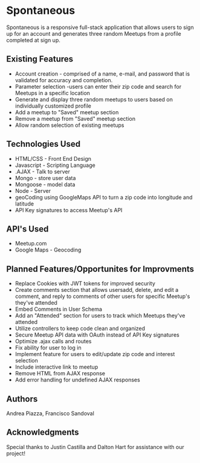 <h1>Spontaneous</h1>
   Spontaneous is a responsive full-stack application that allows users to sign up for an account and generates 
   three random Meetups from a profile completed at sign up. 

<h2>Existing Features</h2>
  <ul>
    <li>Account creation - comprised of a name, e-mail, and password that is validated for accuracy and completion.</li>
    <li>Parameter selection -users can enter their zip code and search for Meetups in a specific location</li>
    <li>Generate and display three random meetups to users based on individually customized profile</li>
    <li>Add a meetup to "Saved" meetup section</li>
    <li>Remove a meetup from "Saved" meetup section</li>
    <li>Allow random selection of existing meetups</li>
  </ul>


<h2>Technologies Used</h2>
<ul>
  <li>HTML/CSS - Front End Design</li>
  <li>Javascript - Scripting Language</li>
  <li>.AJAX - Talk to server</li>
  <li>Mongo - store user data</li>
  <li>Mongoose - model data </li>
  <li>Node - Server</li>
  <li>geoCoding using GoogleMaps API to turn a zip code into longitude and latitude
  <li>API Key signatures to access Meetup's API</li>
</ul>

<h2>API's Used</h2>
<ul>
  <li>Meetup.com</li>
  <li>Google Maps - Geocoding </li>
</ul>

<h2>Planned Features/Opportunites for Improvments</h2>
<ul>
  <li>Replace Cookies with JWT tokens for improved security</li>
  <li>Create comments section that allows usersadd, delete, and edit a comment, and reply to comments of other users 
  for specific Meetup's they've attended</li>
  <li>Embed Comments in User Schema</li>
  <li>Add an "Attended" section for users to track which Meetups they've attended</li>
  <li>Utilize controllers to keep code clean and organized</li>
  <li>Secure Meetup API data with OAuth instead of API Key signatures</li>
  <li>Optimize .ajax calls and routes</li>
  <li>Fix ability for user to log in</li>
  <li>Implement feature for users to edit/update zip code and interest selection</li>
  <li>Include interactive link to meetup</li>
  <li>Remove HTML from AJAX response</li>
   <li>Add error handling for undefined AJAX responses</li>
</ul>

<h2>Authors</h2>
  Andrea Piazza,
  Francisco Sandoval 

<h2>Acknowledgments</h2>
  Special thanks to Justin Castilla and Dalton Hart for assistance with our project!
